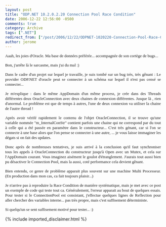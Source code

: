 ```yaml
---
layout: post
title: "ODP.NET 10.2.0.2.20 Connection Pool Race Condition"
date: 2006-12-22 12:56:00 -0500
comments: true
category: Archive
tags: [".NET"]
redirect_from: ["/post/2006/12/22/ODPNET-1020220-Connection-Pool-Race-Condition-.aspx", "/post/2006/12/22/odpnet-1020220-connection-pool-race-condition-.aspx"]
author: jerome
---
```

<!-- more -->
<p align="justify">
<font face="Verdana" size="2">Aaah, les joies d&#39;Oracle. Ma base de donn&eacute;es pr&eacute;f&eacute;r&eacute;e... accompagn&eacute;e de son cort&egrave;ge de bugs...</font>
</p>
<p align="justify">
<font face="Verdana" size="2">Bon, j&#39;arr&ecirc;te l&agrave; le sarcasme, mais j&#39;ai du mal :)</font>
</p>
<p align="justify">
<font face="Verdana" size="2">Dans le cadre d&#39;un projet sur lequel je travaille, je suis tomb&eacute; sur un bug tr&egrave;s, tr&egrave;s g&ecirc;nant : Le provider ODP.NET d&#39;oracle peut se connecter &agrave; un sch&eacute;ma sur lequel il n&#39;est pas cens&eacute; se connecter...</font>
</p>
<p align="justify">
<font face="Verdana" size="2">Je m&#39;explique : dans le m&ecirc;me AppDomain d&#39;un m&ecirc;me process, je cr&eacute;e dans des Threads diff&eacute;rentes deux OracleConnection avec deux chaines de connexion diff&eacute;rentes. Jusque l&agrave; , rien d&#39;anormal. Le probl&egrave;me est que de temps &agrave; autres, l&#39;une de deux connexion va utiliser la chaine de l&#39;autre thread ! </font>
</p>
<p align="justify">
<font face="Verdana" size="2">Apr&egrave;s avoir v&eacute;rif&eacute; rapidement le contenu de l&#39;objet OracleConnection, il se trouve qu&#39;une variable nomm&eacute;e &quot;m_InternalConStr&quot; contient parfois une chaine qui ne correspond par du tout &agrave; celle qui a &eacute;t&eacute; pass&eacute;e en param&egrave;tre dans le constructeur... C&#39;est tr&egrave;s g&eacute;nant, car si l&#39;on se connecte &agrave; une base alors que l&#39;on pense se connecter &agrave; une autre, ... je vous laisse immaginer les d&eacute;gats si on fait des updates.</font>
</p>
<p align="justify">
<font face="Verdana" size="2">Donc apr&egrave;s de nombreuses tentatives, je suis arriv&eacute; &agrave; la conclusion qu&#39;il faut synchroniser tous&nbsp;les appels &agrave; OracleConnection du constructeur jusqu&#39;&agrave;&nbsp;Open avec un Mutex, et cela sur l&#39;AppDomain courant. Vous imaginez ais&eacute;ment&nbsp;le goulot d&#39;&eacute;tranglement. J&#39;aurais tout aussi bien pu d&eacute;sactiver le Connection Pool, mais la aussi, cot&eacute; performance cela devient g&ecirc;nant.</font>
</p>
<p align="justify">
<font face="Verdana" size="2">Bien entendu, ce genre de probl&egrave;me apparait plus souvent sur une machine Multi Processeur. (En production dans mon cas, ca fait toujours plaisir...)</font>
</p>
<p align="justify">
<font face="Verdana" size="2">Je n&#39;arrive pas&nbsp;&agrave; reproduire la Race Condition de mani&egrave;re syst&eacute;matique, mais je met avec ce post un exemple de code qui teste tout ca. G&eacute;n&eacute;ralement, l&#39;erreur apparait au bout de quelques essais. Pour tester si le ConnectionPool est consistant, j&#39;effectue quelques lignes de Reflection pour aller chercher des variables interne... pas tr&egrave;s propre, mais c&#39;est suffisement d&eacute;terministe.</font>
</p>
<p align="justify">
<font face="Verdana" size="2">Si quelqu&#39;un se sent suffisement motiv&eacute; pour tester... :)</font>
</p>

{% include imported_disclaimer.html %}
